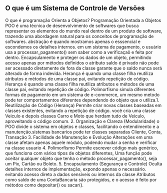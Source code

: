 ## O que é um Sistema de Controle de Versões 


O que é programação  Orienta a Objetos?
Programação Orientada a Objetos POO é uma técnica de desenvolvimento de softwares que busca representar os elementos do mundo real dentro de um produto de software, trazendo uma abordagem natural para os conceitos de programação de softwares. abstração é quando mostramos apenas o esssencial e escondemos os detalhes internos. em um sistema de pagamento, o usuário usa a processar_pagamento() sem saber como a verificaçaõ e feita  por dentro. Encapsulamento e proteger os dados de um objeto, permitindo acesso apenas por métodos definidos o atributo saldo é privado não pode ser acessado diretamente de fora da classe garante que o saldo nunca será alterado de forma indevida. Herança é quando uma classe filha reutiliza atributos e métodos de uma classe pai, evitando repetição de código. Herança é quando uma classe filha reutiliza atributos e métodos de uma classe pai, evitando repetição de código. Polimorfismo simula diferentes formas de pagamento em um sistema de e-commerce, um mesmo metodo pode ter comportamentos diferentes dependendo do objeto que o utiliza.1. Reutilização de Código (Herança)
Permite criar novas classes baseadas em classes existentes, evitando a repetição de código. você cria uma classe Veiculo e depois classes Carro e Moto que herdam tudo de Veiculo, aproveitando o código comum. 2. Organização e Clareza (Modularidade) o POO divide o sistema em objetos e classes, facilitando o entendimento e a manutenção.sistemas bancarios pode ter classes separadas Cliente, Conta, Transação 3. Facilidade de Manutenção e Evolução Alterações em uma classe afetam apenas aquele módulo, podendo mudar a senha e verificar na classe usuario 4. Polimorfismo Permite escrever código mais genérico, que funciona com vários tipos de objetos diferentes, Uma função pode aceitar qualquer objeto que tenha o método processar_pagamento(), seja um Pix, Cartão ou Boleto. 5. Encapsulamento (Segurança e Controle)
Oculta detalhes internos de implementação, expondo apenas o necessário. evitando acesso direto a dados sensíveis ou internos da classe Atributos como saldo de uma ContaBancaria são protegidos, e o acesso é feito por métodos como depositar() ou sacar().